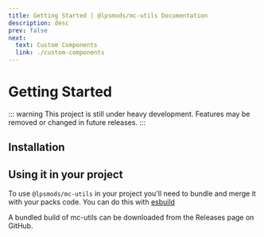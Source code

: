 ```yaml
---
title: Getting Started | @lpsmods/mc-utils Documentation
description: desc
prev: false
next:
  text: Custom Components
  link: ./custom-components
---
```


# Getting Started

::: warning
This project is still under heavy development. Features may be removed or changed in future releases.
:::

## Installation

<NodeInstallation package="@lpsmods/mc-utils" />

## Using it in your project

To use `@lpsmods/mc-utils` in your project you'll need to bundle and merge it with your packs code. You can do this with [esbuild](https://esbuild.github.io/getting-started/#your-first-bundle)

A bundled build of mc-utils can be downloaded from the Releases page on GitHub.
